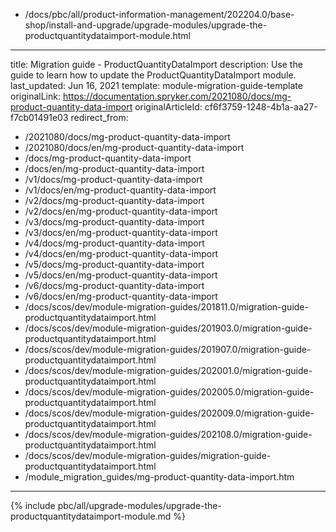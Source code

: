   - /docs/pbc/all/product-information-management/202204.0/base-shop/install-and-upgrade/upgrade-modules/upgrade-the-productquantitydataimport-module.html
---
title: Migration guide - ProductQuantityDataImport
description: Use the guide to learn how to update the ProductQuantityDataImport module.
last_updated: Jun 16, 2021
template: module-migration-guide-template
originalLink: https://documentation.spryker.com/2021080/docs/mg-product-quantity-data-import
originalArticleId: cf6f3759-1248-4b1a-aa27-f7cb01491e03
redirect_from:
  - /2021080/docs/mg-product-quantity-data-import
  - /2021080/docs/en/mg-product-quantity-data-import
  - /docs/mg-product-quantity-data-import
  - /docs/en/mg-product-quantity-data-import
  - /v1/docs/mg-product-quantity-data-import
  - /v1/docs/en/mg-product-quantity-data-import
  - /v2/docs/mg-product-quantity-data-import
  - /v2/docs/en/mg-product-quantity-data-import
  - /v3/docs/mg-product-quantity-data-import
  - /v3/docs/en/mg-product-quantity-data-import
  - /v4/docs/mg-product-quantity-data-import
  - /v4/docs/en/mg-product-quantity-data-import
  - /v5/docs/mg-product-quantity-data-import
  - /v5/docs/en/mg-product-quantity-data-import
  - /v6/docs/mg-product-quantity-data-import
  - /v6/docs/en/mg-product-quantity-data-import
  - /docs/scos/dev/module-migration-guides/201811.0/migration-guide-productquantitydataimport.html
  - /docs/scos/dev/module-migration-guides/201903.0/migration-guide-productquantitydataimport.html
  - /docs/scos/dev/module-migration-guides/201907.0/migration-guide-productquantitydataimport.html
  - /docs/scos/dev/module-migration-guides/202001.0/migration-guide-productquantitydataimport.html
  - /docs/scos/dev/module-migration-guides/202005.0/migration-guide-productquantitydataimport.html
  - /docs/scos/dev/module-migration-guides/202009.0/migration-guide-productquantitydataimport.html
  - /docs/scos/dev/module-migration-guides/202108.0/migration-guide-productquantitydataimport.html
  - /docs/scos/dev/module-migration-guides/migration-guide-productquantitydataimport.html
  - /module_migration_guides/mg-product-quantity-data-import.htm
---

{% include pbc/all/upgrade-modules/upgrade-the-productquantitydataimport-module.md %} <!-- To edit, see /_includes/pbc/all/upgrade-modules/upgrade-the-productquantitydataimport-module.md -->
